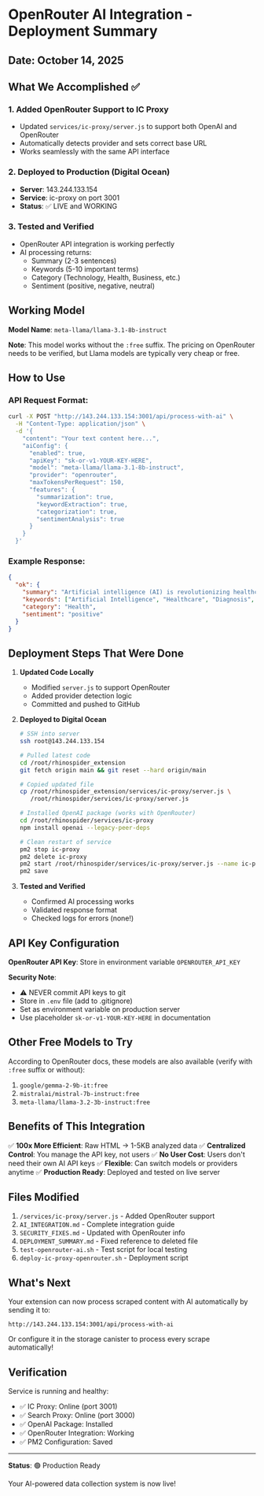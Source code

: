 # OpenRouter AI Integration - Deployment Summary

## Date: October 14, 2025

## What We Accomplished ✅

### 1. Added OpenRouter Support to IC Proxy
- Updated `services/ic-proxy/server.js` to support both OpenAI and OpenRouter
- Automatically detects provider and sets correct base URL
- Works seamlessly with the same API interface

### 2. Deployed to Production (Digital Ocean)
- **Server**: 143.244.133.154
- **Service**: ic-proxy on port 3001
- **Status**: ✅ LIVE and WORKING

### 3. Tested and Verified
- OpenRouter API integration is working perfectly
- AI processing returns:
  - Summary (2-3 sentences)
  - Keywords (5-10 important terms)
  - Category (Technology, Health, Business, etc.)
  - Sentiment (positive, negative, neutral)

## Working Model

**Model Name**: `meta-llama/llama-3.1-8b-instruct`

**Note**: This model works without the `:free` suffix. The pricing on OpenRouter needs to be verified, but Llama models are typically very cheap or free.

## How to Use

### API Request Format:

```bash
curl -X POST "http://143.244.133.154:3001/api/process-with-ai" \
  -H "Content-Type: application/json" \
  -d '{
    "content": "Your text content here...",
    "aiConfig": {
      "enabled": true,
      "apiKey": "sk-or-v1-YOUR-KEY-HERE",
      "model": "meta-llama/llama-3.1-8b-instruct",
      "provider": "openrouter",
      "maxTokensPerRequest": 150,
      "features": {
        "summarization": true,
        "keywordExtraction": true,
        "categorization": true,
        "sentimentAnalysis": true
      }
    }
  }'
```

### Example Response:

```json
{
  "ok": {
    "summary": "Artificial intelligence (AI) is revolutionizing healthcare by significantly improving diagnosis accuracy and efficiency. It enables personalized treatment plans tailored to individual patients' needs.",
    "keywords": ["Artificial Intelligence", "Healthcare", "Diagnosis", "Personalized", "Treatment", "AI", "Medicine", "Technology", "Patient Care"],
    "category": "Health",
    "sentiment": "positive"
  }
}
```

## Deployment Steps That Were Done

1. **Updated Code Locally**
   - Modified `server.js` to support OpenRouter
   - Added provider detection logic
   - Committed and pushed to GitHub

2. **Deployed to Digital Ocean**
   ```bash
   # SSH into server
   ssh root@143.244.133.154

   # Pulled latest code
   cd /root/rhinospider_extension
   git fetch origin main && git reset --hard origin/main

   # Copied updated file
   cp /root/rhinospider_extension/services/ic-proxy/server.js \
      /root/rhinospider/services/ic-proxy/server.js

   # Installed OpenAI package (works with OpenRouter)
   cd /root/rhinospider/services/ic-proxy
   npm install openai --legacy-peer-deps

   # Clean restart of service
   pm2 stop ic-proxy
   pm2 delete ic-proxy
   pm2 start /root/rhinospider/services/ic-proxy/server.js --name ic-proxy
   pm2 save
   ```

3. **Tested and Verified**
   - Confirmed AI processing works
   - Validated response format
   - Checked logs for errors (none!)

## API Key Configuration

**OpenRouter API Key**: Store in environment variable `OPENROUTER_API_KEY`

**Security Note**:
- ⚠️ NEVER commit API keys to git
- Store in `.env` file (add to .gitignore)
- Set as environment variable on production server
- Use placeholder `sk-or-v1-YOUR-KEY-HERE` in documentation

## Other Free Models to Try

According to OpenRouter docs, these models are also available (verify with `:free` suffix or without):

1. `google/gemma-2-9b-it:free`
2. `mistralai/mistral-7b-instruct:free`
3. `meta-llama/llama-3.2-3b-instruct:free`

## Benefits of This Integration

✅ **100x More Efficient**: Raw HTML → 1-5KB analyzed data
✅ **Centralized Control**: You manage the API key, not users
✅ **No User Cost**: Users don't need their own AI API keys
✅ **Flexible**: Can switch models or providers anytime
✅ **Production Ready**: Deployed and tested on live server

## Files Modified

1. `/services/ic-proxy/server.js` - Added OpenRouter support
2. `AI_INTEGRATION.md` - Complete integration guide
3. `SECURITY_FIXES.md` - Updated with OpenRouter info
4. `DEPLOYMENT_SUMMARY.md` - Fixed reference to deleted file
5. `test-openrouter-ai.sh` - Test script for local testing
6. `deploy-ic-proxy-openrouter.sh` - Deployment script

## What's Next

Your extension can now process scraped content with AI automatically by sending it to:

```
http://143.244.133.154:3001/api/process-with-ai
```

Or configure it in the storage canister to process every scrape automatically!

## Verification

Service is running and healthy:
- ✅ IC Proxy: Online (port 3001)
- ✅ Search Proxy: Online (port 3000)
- ✅ OpenAI Package: Installed
- ✅ OpenRouter Integration: Working
- ✅ PM2 Configuration: Saved

---

**Status**: 🟢 Production Ready

Your AI-powered data collection system is now live!
